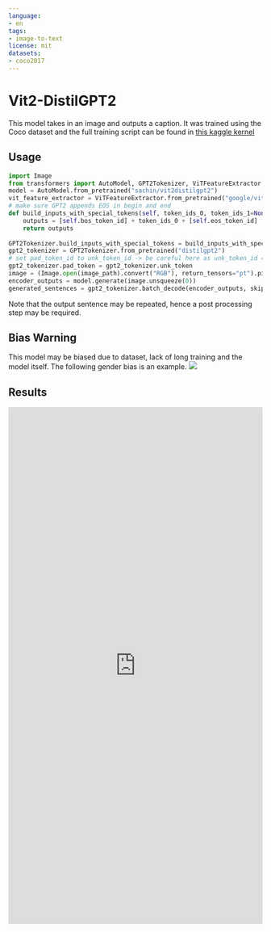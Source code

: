 ```yaml
---
language:
- en
tags:
- image-to-text
license: mit
datasets:
- coco2017
---
```


# Vit2-DistilGPT2
This model takes in an image and outputs a caption. It was trained using the Coco dataset and the full training script can be found in [this kaggle kernel](https://www.kaggle.com/sachin/visionencoderdecoder-model-training)

## Usage
```python
import Image
from transformers import AutoModel, GPT2Tokenizer, ViTFeatureExtractor
model = AutoModel.from_pretrained("sachin/vit2distilgpt2")
vit_feature_extractor = ViTFeatureExtractor.from_pretrained("google/vit-base-patch16-224-in21k")
# make sure GPT2 appends EOS in begin and end
def build_inputs_with_special_tokens(self, token_ids_0, token_ids_1=None):
    outputs = [self.bos_token_id] + token_ids_0 + [self.eos_token_id]
    return outputs
    
GPT2Tokenizer.build_inputs_with_special_tokens = build_inputs_with_special_tokens
gpt2_tokenizer = GPT2Tokenizer.from_pretrained("distilgpt2")
# set pad_token_id to unk_token_id -> be careful here as unk_token_id == eos_token_id == bos_token_id
gpt2_tokenizer.pad_token = gpt2_tokenizer.unk_token
image = (Image.open(image_path).convert("RGB"), return_tensors="pt").pixel_values
encoder_outputs = model.generate(image.unsqueeze(0))
generated_sentences = gpt2_tokenizer.batch_decode(encoder_outputs, skip_special_tokens=True)
```
Note that the output sentence may be repeated, hence a post processing step may be required.

## Bias Warning
This model may be biased due to dataset, lack of long training and the model itself. The following gender bias is an example.
![](https://i.imgur.com/9zVN022.png)

## Results
<iframe src="https://wandb.ai/sachinruk/Vit2GPT2/reports/Shared-panel-22-01-27-23-01-56--VmlldzoxNDkyMTM3?highlightShare" style="border:none;height:1024px;width:100%">

